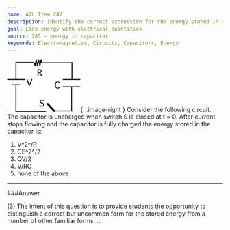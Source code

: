 ```yaml
---
name: A2L Item 247
description: Identify the correct expression for the energy stored in a capacitor.
goal: Link energy with electrical quantities
source: 283 - energy in capacitor
keywords: Electromagnetism, Circuits, Capacitors, Energy
---
```


![Item247_fig1.gif](../images/Item247_fig1.gif){: .image-right } 
Consider the following circuit. The capacitor is uncharged when switch S
is closed at t = 0. After current stops flowing and the capacitor is
fully charged the energy stored in the capacitor is:

1. V^2^/R
2. CE^2^/2
3. QV/2
4. V/RC
5. none of the above



<hr/>

###Answer

(3) The intent of this question is to provide students the opportunity
to distinguish a correct but uncommon form for the stored energy from a
number of other familiar forms.
...
